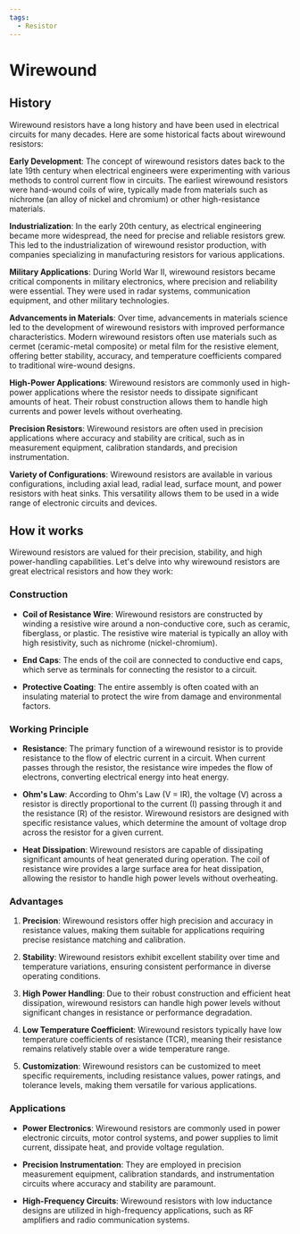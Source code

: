 ```yaml
---
tags:
  - Resistor
---
```


<head>
    <meta charset="UTF-8">
    <meta name="viewport" content="width=device-width, initial-scale=1.0">
    <meta name="description" content="Welcome to ac-electricity! Here you will learn more about electricity, the different components used to make an electrical circuit as well as their features and use cases.">
    <meta name="keywords" content="alexis carbillet, carbillet, electricity, capacitors, conductors, diodes, electronic, energy source, hardware, home appliances, inductors, insulators, resistors, semi-conductors">
    <meta name="author" content="Alexis Carbillet ">
</head>

# Wirewound

## History

Wirewound resistors have a long history and have been used in electrical circuits for many decades. Here are some historical facts about wirewound resistors:

**Early Development**: The concept of wirewound resistors dates back to the late 19th century when electrical engineers were experimenting with various methods to control current flow in circuits. The earliest wirewound resistors were hand-wound coils of wire, typically made from materials such as nichrome (an alloy of nickel and chromium) or other high-resistance materials.

**Industrialization**: In the early 20th century, as electrical engineering became more widespread, the need for precise and reliable resistors grew. This led to the industrialization of wirewound resistor production, with companies specializing in manufacturing resistors for various applications.

**Military Applications**: During World War II, wirewound resistors became critical components in military electronics, where precision and reliability were essential. They were used in radar systems, communication equipment, and other military technologies.

**Advancements in Materials**: Over time, advancements in materials science led to the development of wirewound resistors with improved performance characteristics. Modern wirewound resistors often use materials such as cermet (ceramic-metal composite) or metal film for the resistive element, offering better stability, accuracy, and temperature coefficients compared to traditional wire-wound designs.

**High-Power Applications**: Wirewound resistors are commonly used in high-power applications where the resistor needs to dissipate significant amounts of heat. Their robust construction allows them to handle high currents and power levels without overheating.

**Precision Resistors**: Wirewound resistors are often used in precision applications where accuracy and stability are critical, such as in measurement equipment, calibration standards, and precision instrumentation.

**Variety of Configurations**: Wirewound resistors are available in various configurations, including axial lead, radial lead, surface mount, and power resistors with heat sinks. This versatility allows them to be used in a wide range of electronic circuits and devices.

## How it works

Wirewound resistors are valued for their precision, stability, and high power-handling capabilities. Let's delve into why wirewound resistors are great electrical resistors and how they work:

### Construction
- **Coil of Resistance Wire**: Wirewound resistors are constructed by winding a resistive wire around a non-conductive core, such as ceramic, fiberglass, or plastic. The resistive wire material is typically an alloy with high resistivity, such as nichrome (nickel-chromium).

- **End Caps**: The ends of the coil are connected to conductive end caps, which serve as terminals for connecting the resistor to a circuit.

- **Protective Coating**: The entire assembly is often coated with an insulating material to protect the wire from damage and environmental factors.

### Working Principle
- **Resistance**: The primary function of a wirewound resistor is to provide resistance to the flow of electric current in a circuit. When current passes through the resistor, the resistance wire impedes the flow of electrons, converting electrical energy into heat energy.

- **Ohm's Law**: According to Ohm's Law (V = IR), the voltage (V) across a resistor is directly proportional to the current (I) passing through it and the resistance (R) of the resistor. Wirewound resistors are designed with specific resistance values, which determine the amount of voltage drop across the resistor for a given current.

- **Heat Dissipation**: Wirewound resistors are capable of dissipating significant amounts of heat generated during operation. The coil of resistance wire provides a large surface area for heat dissipation, allowing the resistor to handle high power levels without overheating.

### Advantages
1. **Precision**: Wirewound resistors offer high precision and accuracy in resistance values, making them suitable for applications requiring precise resistance matching and calibration.

2. **Stability**: Wirewound resistors exhibit excellent stability over time and temperature variations, ensuring consistent performance in diverse operating conditions.

3. **High Power Handling**: Due to their robust construction and efficient heat dissipation, wirewound resistors can handle high power levels without significant changes in resistance or performance degradation.

4. **Low Temperature Coefficient**: Wirewound resistors typically have low temperature coefficients of resistance (TCR), meaning their resistance remains relatively stable over a wide temperature range.

5. **Customization**: Wirewound resistors can be customized to meet specific requirements, including resistance values, power ratings, and tolerance levels, making them versatile for various applications.

### Applications
- **Power Electronics**: Wirewound resistors are commonly used in power electronic circuits, motor control systems, and power supplies to limit current, dissipate heat, and provide voltage regulation.

- **Precision Instrumentation**: They are employed in precision measurement equipment, calibration standards, and instrumentation circuits where accuracy and stability are paramount.

- **High-Frequency Circuits**: Wirewound resistors with low inductance designs are utilized in high-frequency applications, such as RF amplifiers and radio communication systems.
